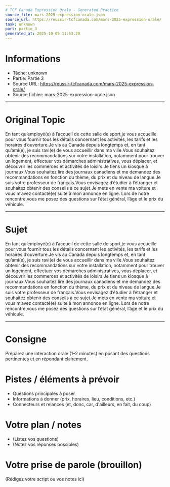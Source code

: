 ```yaml
---
# TCF Canada Expression Orale - Generated Practice
source_file: mars-2025-expression-orale.json
source_url: https://reussir-tcfcanada.com/mars-2025-expression-orale/
task: unknown
part: partie_3
generated_at: 2025-10-05 11:53:20
---
```


# Informations
- Tâche: unknown
- Partie: Partie 3
- Source URL: https://reussir-tcfcanada.com/mars-2025-expression-orale/
- Source fichier: mars-2025-expression-orale.json

---

# Original Topic
En tant qu’employé(e) à l’accueil de cette salle de sport,je vous accueille pour vous fournir tous les détails concernant les activités, les tarifs et les horaires d’ouverture.Je vis au Canada depuis longtemps et, en tant qu’ami(e), je suis ravi(e) de vous accueillir dans ma ville.Vous souhaitez obtenir des recommandations sur votre installation, notamment pour trouver un logement, effectuer vos démarches administratives, vous déplacer, et découvrir les commerces et activités de loisirs.Je tiens un kiosque à journaux.Vous souhaitez lire des journaux canadiens et me demandez des recommandations en fonction du thème, du prix et du niveau de langue.Je suis votre professeur de français.Vous envisagez d’étudier à l’étranger et souhaitez obtenir des conseils à ce sujet.Je mets en vente ma voiture et vous m’avez contacté(e) suite à mon annonce en ligne. Lors de notre rencontre,vous me posez des questions sur l’état général, l’âge et le prix du véhicule.

---

# Sujet
En tant qu’employé(e) à l’accueil de cette salle de sport,je vous accueille pour vous fournir tous les détails concernant les activités, les tarifs et les horaires d’ouverture.Je vis au Canada depuis longtemps et, en tant qu’ami(e), je suis ravi(e) de vous accueillir dans ma ville.Vous souhaitez obtenir des recommandations sur votre installation, notamment pour trouver un logement, effectuer vos démarches administratives, vous déplacer, et découvrir les commerces et activités de loisirs.Je tiens un kiosque à journaux.Vous souhaitez lire des journaux canadiens et me demandez des recommandations en fonction du thème, du prix et du niveau de langue.Je suis votre professeur de français.Vous envisagez d’étudier à l’étranger et souhaitez obtenir des conseils à ce sujet.Je mets en vente ma voiture et vous m’avez contacté(e) suite à mon annonce en ligne. Lors de notre rencontre,vous me posez des questions sur l’état général, l’âge et le prix du véhicule.

---
# Consigne
Préparez une interaction orale (1–2 minutes) en posant des questions pertinentes et en répondant clairement.

# Pistes / éléments à prévoir
- Questions principales à poser
- Informations à donner (prix, horaires, lieu, conditions, etc.)
- Connecteurs et relances (et, donc, car, d'ailleurs, en fait, du coup)

# Votre plan / notes
- (Listez vos questions)
- (Notez vos réponses possibles)

# Votre prise de parole (brouillon)
(Rédigez votre script ou vos notes ici)
